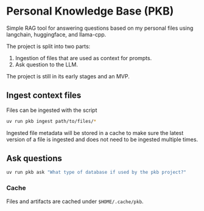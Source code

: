 # Personal Knowledge Base (PKB)

Simple RAG tool for answering questions based on my personal files
using langchain, huggingface, and llama-cpp.

The project is split into two parts:
1. Ingestion of files that are used as context for prompts.
2. Ask question to the LLM.

The project is still in its early stages and an MVP.

## Ingest context files

Files can be ingested with the script

```bash
uv run pkb ingest path/to/files/*
```

Ingested file metadata will be stored in a cache to make sure
the latest version of a file is ingested and does not need to be
ingested multiple times.

## Ask questions

```bash
uv run pkb ask "What type of database if used by the pkb project?"
```

### Cache

Files and artifacts are cached under `$HOME/.cache/pkb`.